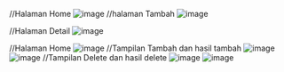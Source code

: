 //Halaman Home
![image](https://github.com/user-attachments/assets/c0c2a7bc-255d-469b-b361-3bc9e8e47f6a)
//halaman Tambah
![image](https://github.com/user-attachments/assets/2adbfa73-b8c0-4a52-a689-bf20037dce8d)

//Halaman Detail
![image](https://github.com/user-attachments/assets/7134bbb3-735e-4828-8747-de2cc93201b6)




//Halaman Home
![image](https://github.com/user-attachments/assets/1f60af57-bfda-4ee0-acfd-354b2b2f6f02)
//Tampilan Tambah dan hasil tambah
![image](https://github.com/user-attachments/assets/ff435fbe-c048-4597-a14e-2abf8d1cc915)
![image](https://github.com/user-attachments/assets/fa3302fd-ac62-49db-b134-f387de52bd3b)
//Tampilan Delete dan hasil delete
![image](https://github.com/user-attachments/assets/d806d6d0-b15d-4f6c-96db-6f6a5cfa29f6)
![image](https://github.com/user-attachments/assets/cf021a5c-6428-4446-ae54-9f5c353b088d)

